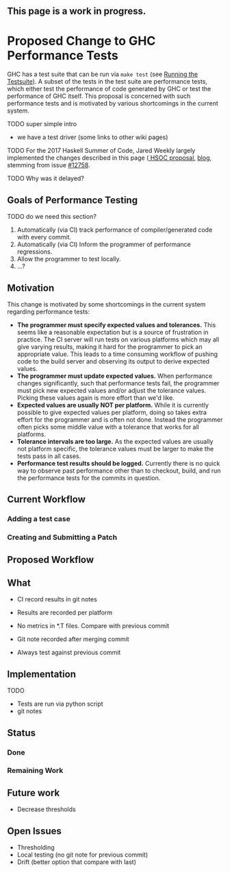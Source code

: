 ## This page is a work in progress.

# Proposed Change to GHC Performance Tests


GHC has a test suite that can be run via `make test` (see [ Running the Testsuite](https://ghc.haskell.org/trac/ghc/wiki/Building/RunningTests/Running)). A subset of the tests in the test suite are performance tests, which either test the performance of code generated by GHC or test the performance of GHC itself. This proposal is concerned with such performance tests and is motivated by various shortcomings in the current system.

TODO super simple intro

- we have a test driver (some links to other wiki pages)

TODO For the 2017 Haskell Summer of Code, Jared Weekly largely implemented the changes described in this page ([ HSOC proposal](https://github.com/jared-w/HSOC2017/blob/master/Proposal.pdf), [ blog](https://jaredweakly.com/blog/haskell-summer-of-code/), stemming from issue [\#12758](https://gitlab.haskell.org//ghc/ghc/issues/12758).

TODO Why was it delayed?

## Goals of Performance Testing

TODO do we need this section?

1. Automatically (via CI) track performance of compiler/generated code with every commit.
1. Automatically (via CI) Inform the programmer of performance regressions.
1. Allow the programmer to test locally.
1. ...?

## Motivation


This change is motivated by some shortcomings in the current system regarding performance tests:

- **The programmer must specify expected values and tolerances.** This seems like a reasonable expectation but is a source of frustration in practice. The CI server will run tests on various platforms which may all give varying results, making it hard for the programmer to pick an appropriate value. This leads to a time consuming workflow of pushing code to the build server and observing its output to derive expected values.
- **The programmer must update expected values.** When performance changes significantly, such that performance tests fail, the programmer must pick new expected values and/or adjust the tolerance values. Picking these values again is more effort than we'd like.
- **Expected values are usually NOT per platform.** While it is currently possible to give expected values per platform, doing so takes extra effort for the programmer and is often not done. Instead the programmer often picks some middle value with a tolerance that works for all platforms.
- **Tolerance intervals are too large.** As the expected values are usually not platform specific, the tolerance values must be larger to make the tests pass in all cases.
- **Performance test results should be logged.** Currently there is no quick way to observe past performance other than to checkout, build, and run the performance tests for the commits in question.

## Current Workflow

### Adding a test case

### Creating and Submitting a Patch

## Proposed Workflow

## What

- CI record results in git notes
- Results are recorded per platform
- No metrics in \*.T files. Compare with previous commit

- Git note recorded after merging commit
- Always test against previous commit

## Implementation

TODO

- Tests are run via python script
- git notes

## Status

### Done

### Remaining Work

## Future work

- Decrease thresholds

## Open Issues

- Thresholding
- Local testing (no git note for previous commit)
- Drift (better option that compare with last)
